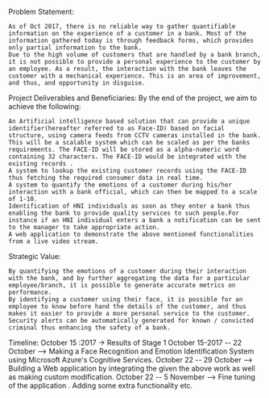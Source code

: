 Problem Statement:

    As of Oct 2017, there is no reliable way to gather quantifiable information on the experience of a customer in a bank. Most of the information gathered today is through feedback forms, which provides only partial information to the bank.
    Due to the high volume of customers that are handled by a bank branch, it is not possible to provide a personal experience to the customer by an employee. As a result, the interaction with the bank leaves the customer with a mechanical experience. This is an area of improvement, and thus, and opportunity in disguise.

Project Deliverables and Beneficiaries:
By the end of the project, we aim to achieve the following:

    An Artificial intelligence based solution that can provide a unique identifier(hereafter referred to as Face-ID) based on facial structure, using camera feeds from CCTV cameras installed in the bank. This will be a scalable system which can be scaled as per the banks requirements. The FACE-ID will be stored as a alpha-numeric word containing 32 characters. The FACE-ID would be integrated with the existing records .
    A system to lookup the existing customer records using the FACE-ID thus fetching the required consumer data in real time.
    A system to quantify the emotions of a customer during his/her interaction with a bank official, which can then be mapped to a scale of 1-10.
    Identification of HNI individuals as soon as they enter a bank thus enabling the bank to provide quality services to such people.For instance if an HNI individual enters a bank a notification can be sent to the manager to take appropriate action.
    A web application to demonstrate the above mentioned functionalities from a live video stream.

Strategic Value:

    By quantifying the emotions of a customer during their interaction with the bank, and by further aggregating the data for a particular employee/branch, it is possible to generate accurate metrics on performance.
    By identifying a customer using their face, it is possible for an employee to know before hand the details of the customer, and thus makes it easier to provide a more personal service to the customer.
    Security alerts can be automatically generated for known / convicted criminal thus enhancing the safety of a bank.

Timeline:
October 15 :2017 -> Results of Stage 1
October 15-2017 -- 22 October --> Making a Face Recognition and Emotion Identification System using Microsoft Azure's Cognitive Services.
October 22 -- 29 October --> Building a Web application by integrating the given the above work as well as making custom modification.
October 22 -- 5 November --> Fine tuning of the application . Adding some extra functionality etc.